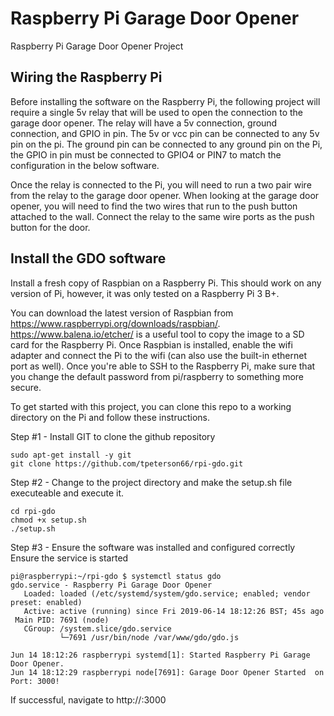 # Raspberry Pi Garage Door Opener
Raspberry Pi Garage Door Opener Project

## Wiring the Raspberry Pi
Before installing the software on the Raspberry Pi, the following project will require a single 5v relay that will be used to open the connection to the garage door opener. The relay will have a 5v connection, ground connection, and GPIO in pin. The 5v or vcc pin can be connected to any 5v pin on the pi. The ground pin can be connected to any ground pin on the Pi, the GPIO in pin must be connected to GPIO4 or PIN7 to match the configuration in the below software.

Once the relay is connected to the Pi, you will need to run a two pair wire from the relay to the garage door opener. When looking at the garage door opener, you will need to find the two wires that run to the push button attached to the wall. Connect the relay to the same wire ports as the push button for the door.

## Install the GDO software
Install a fresh copy of Raspbian on a Raspberry Pi. This should work on any version of Pi, however, it was only tested on a Raspberry Pi 3 B+.

You can download the latest version of Raspbian from https://www.raspberrypi.org/downloads/raspbian/. https://www.balena.io/etcher/ is a useful tool to copy the image to a SD card for the Raspberry Pi. Once Raspbian is installed, enable the wifi adapter and connect the Pi to the wifi (can also use the built-in ethernet port as well). Once you're able to SSH to the Raspberry Pi, make sure that you change the default password from pi/raspberry to something more secure.

To get started with this project, you can clone this repo to a working directory on the Pi and follow these instructions.

Step #1 - Install GIT to clone the github repository
```
sudo apt-get install -y git
git clone https://github.com/tpeterson66/rpi-gdo.git
```
Step #2 - Change to the project directory and make the setup.sh file executeable and execute it.
```
cd rpi-gdo
chmod +x setup.sh
./setup.sh
```

Step #3 - Ensure the software was installed and configured correctly
Ensure the service is started
```
pi@raspberrypi:~/rpi-gdo $ systemctl status gdo
gdo.service - Raspberry Pi Garage Door Opener
   Loaded: loaded (/etc/systemd/system/gdo.service; enabled; vendor preset: enabled)
   Active: active (running) since Fri 2019-06-14 18:12:26 BST; 45s ago
 Main PID: 7691 (node)
   CGroup: /system.slice/gdo.service
           └─7691 /usr/bin/node /var/www/gdo/gdo.js

Jun 14 18:12:26 raspberrypi systemd[1]: Started Raspberry Pi Garage Door Opener.
Jun 14 18:12:29 raspberrypi node[7691]: Garage Door Opener Started  on Port: 3000!
```

If successful, navigate to http://<raspberryPi IP address>:3000


